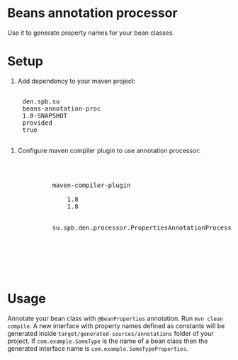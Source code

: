 Beans annotation processor
======
Use it to generate property names for your bean classes.

Setup
======
1. Add dependency to your maven project:
<pre>
<dependency>
	<groupId>den.spb.su</groupId>
	<artifactId>beans-annotation-proc</artifactId>
	<version>1.0-SNAPSHOT</version>
	<scope>provided</scope>
	<optional>true</optional>
</dependency>
</pre>
1. Configure maven compiler plugin to use annotation processor:
<pre>
<build>
    <plugins>
        <plugin>
            <artifactId>maven-compiler-plugin</artifactId>
            <configuration>
                <source>1.8</source>
                <target>1.8</target>
                <annotationProcessors>
                    <annotationProcessor>
			su.spb.den.processor.PropertiesAnnotationProcessor
		    </annotationProcessor>
		</annotationProcessors>
	    </configuration>
        </plugin>
    </plugins>
</build>
</pre>


Usage
=========
Annotate your bean class with <code>@BeanProperties</code> annotation.
Run <code>mvn clean compile</code>. A new interface with property names defined as constants will be generated inside <code>target/generated-sources/annotations</code> folder of your project.
If <code>com.example.SomeType</code> is the name of a bean class then the generated interface name is <code>com.example.SomeTypeProperties</code>.
